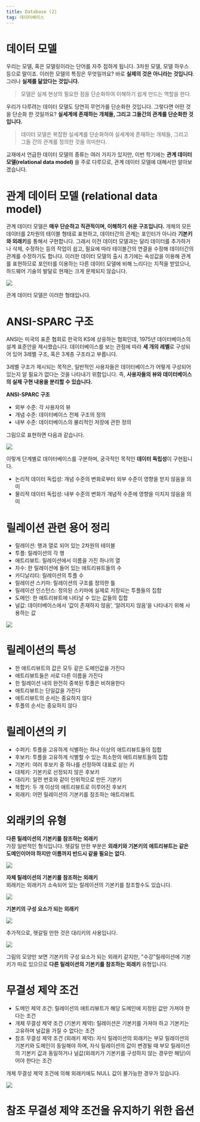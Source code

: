 ```yaml
---
title: Database (2)
tag: 데이터베이스
---
```


# 데이터 모델
우리는 모델, 혹은 모델링이라는 단어를 자주 접하게 됩니다. 3차원 모델, 모델 하우스 등으로 말이죠. 이러한 모델의 특징은 무엇일까요? 바로 **실제의 것은 아니라는 것입니다**. 그러나 **실제를 닮았다는 것입니다.**

> 모델은 실제 현상의 필요한 점을 단순화하여 이해하기 쉽게 만드는 역할을 한다.
>

우리가 다루려는 데이터 모델도 당연히 무언가를 단순화한 것입니다. 그렇다면 어떤 것을 단순화 한 것일까요? **실세계에 존재하는 개체들, 그리고 그들간의 관계를 단순화한 것입니다.**

>데이터 모델은 복잡한 실세계를 단순화하여 실세계에 존재하는 개체들, 그리고 그들 간의 관계를 정의한 것을 의미한다.
>

교재에서 언급한 데이터 모델의 종류는 여러 가지가 있지만, 이번 학기에는 **관계 데이터 모델(relational data model)** 을 주로 다루므로, 관계 데이터 모델에 대해서만 알아보겠습니다.

# 관계 데이터 모델 (relational data model)
관계 데이터 모델은 **매우 단순하고 직관적이며, 이해하기 쉬운 구조입니다.** 개체의 모든 데이터를 2차원의 테이블 형태로 표현하고, 데이터간의 관계는 포인터가 아니라 **기본키와 외래키**를 통해서 구현합니다.
그래서 이전 데이터 모델과는 달리 데이터를 추가하거나 삭제, 수정하는 등의 작업이 쉽고, 필요에 따라 테이블간의 연결을 수정해 데이터간의 관계를 수정하기도 합니다.
이러한 데이터 모델의 출시 초기에는 속성값을 이용해 관계를 표현하므로 포인터를 이용하는 다른 데이터 모델에 비해 느리다는 지적을 받았으나, 하드웨어 기술의 발달로 현재는 크게 문제되지 않습니다.

![](https://i.ibb.co/MfZK4n3/image.jpg)

관계 데이터 모델은 이러한 형태입니다.

# ANSI-SPARC 구조
ANSI는 미국의 표준 협회로 한국의 KS에 상응하는 협회인데, 1975년 데이터베이스의 설계 표준안을 제시했습니다. 데이터베이스를 보는 관점에 따라 **세 개의 레벨**로 구성되어 있어 3레벨 구조, 혹은 3계층 구조라고 부릅니다.

3레벨 구조가 제시되는 목적은, 일반적인 사용자들은 데이터베이스가 어떻게 구성되어 있는지 알 필요가 없다는 것을 나타내기 위함입니다. 즉, **사용자들의 뷰와 데이터베이스의 실제 구현 내용을 분리할 수 있습니다.**

**ANSI-SPARC 구조**

* 외부 수준: 각 사용자의 뷰
* 개념 수준: 데이터베이스 전체 구조의 정의
* 내부 수준: 데이터베이스의 물리적인 저장에 관한 정의

그림으로 표현하면 다음과 같습니다.

![](https://i.ibb.co/BTybtMQ/image.jpg)

이렇게 단계별로 데이터베이스를 구분하며, 궁극적인 목적인 **데이터 독립성**이 구현됩니다.

* 논리적 데이터 독립성: 개념 수준의 변화로부터 외부 수준이 영향을 받지 않음을 의미
* 물리적 데이터 독립성: 내부 수준의 변화가 개념적 수준에 영향을 미치지 않음을 의미

# 릴레이션 관련 용어 정리
* 릴레이션: 행과 열로 되어 있는 2차원의 테이블
* 투플: 릴레이션의 각 행
* 애트리뷰트: 릴레이션에서 이름을 가진 하나의 열
* 차수: 한 릴레이션에 들어 있는 애트리뷰트들의 수
* 카디날리티: 릴레이션의 투플 수
* 릴레이션 스키마: 릴레이션의 구조를 정의한 틀
* 릴레이션 인스턴스: 정의된 스키마에 실제로 저장되는 투플들의 집합
* 도메인: 한 애트리뷰트에 나타날 수 있는 값들의 집합
* 널값: 데이터베이스에서 ‘값이 존재하지 않음’, ‘알려지지 않음’을 나타내기 위해 사용하는 값

![](https://i.ibb.co/51qvf6D/image.jpg)

# 릴레이션의 특성
* 한 애트리뷰트의 값은 모두 같은 도메인값을 가진다
* 애트리뷰트들은 서로 다른 이름을 가진다
* 한 릴레이션 내의 완전히 중복된 투플은 비허용한다
* 애트리뷰트는 단일값을 가진다
* 애트리뷰트의 순서는 중요하지 않다
* 투플의 순서는 중요하지 않다

# 릴레이션의 키
* 수퍼키: 투플을 고유하게 식별하는 하나 이상의 애트리뷰트들의 집합
* 후보키: 투플을 고유하게 식별할 수 있는 최소한의 애트리뷰트들의 집합
* 기본키: 여러 후보키 중 하나를 선정하여 대표로 삼는 키
* 대체키: 기본키로 선정되지 않은 후보키
* 대리키: 일련 번호와 같이 인위적으로 만든 기본키
* 복합키: 두 개 이상의 애트리뷰트로 이루어진 후보키
* 외래키: 어떤 릴레이션의 기본키를 참조하는 애트리뷰트

# 외래키의 유형
**다른 릴레이션의 기본키를 참조하는 외래키**       
가장 일반적인 형식입니다. 헷갈릴 만한 부분은 **외래키와 기본키의 애트리뷰트는 같은 도메인이어야 하지만 이름까지 반드시 같을 필요는 없다.**

![](https://i.ibb.co/SQ3pgVx/db2-1.jpg)

**자체 릴레이션의 기본키를 참조하는 외래키**      
외래키는 외래키가 소속되어 있는 릴레이션의 기본키를 참조할수도 있습니다.

![](https://i.ibb.co/bBMbF8L/db2-2.jpg)

**기본키의 구성 요소가 되는 외래키**        

![](https://i.ibb.co/gyN5vNw/db2-3.jpg)

추가적으로, 헷갈릴 만한 것은 대리키의 사용입니다.

![](https://i.ibb.co/h8jkqHK/db2-4.jpg)

그림의 모양만 보면 기본키의 구성 요소가 되는 외래키 같지만, "수강"릴레이션에 기본키가 따로 있으므로 **다른 릴레이션의 기본키를 참조하는 외래키** 유형입니다.


# 무결성 제약 조건
* 도메인 제약 조건: 릴레이션의 애트리뷰트가 해당 도메인에 지정된 값만 가져야 한다는 조건
* 개체 무결성 제약 조건 (기본키 제약): 릴레이션은 기본키를 가져야 하고 기본키는 고유하며 널값을 가질 수 없다는 조건
* 참조 무결성 제약 조건 (외래키 제약): 자식 릴레이션의 외래키는 부모 릴레이션의 기본키와 도메인이 동일해야 하며, 자식 릴레이션의 값이 변경될 때 부모 릴레이션의 기본키 값과 동일하거나 널값(외래키가 기본키를 구성하지 않는 경우만 해당)이어야 한다는 조건

개체 무결성 제약 조건에 의해 외래키에도 NULL 값이 불가능한 경우가 있습니다.

![](https://i.ibb.co/jT78p8z/db2-5.jpg)

# 참조 무결성 제약 조건을 유지하기 위한 옵션
